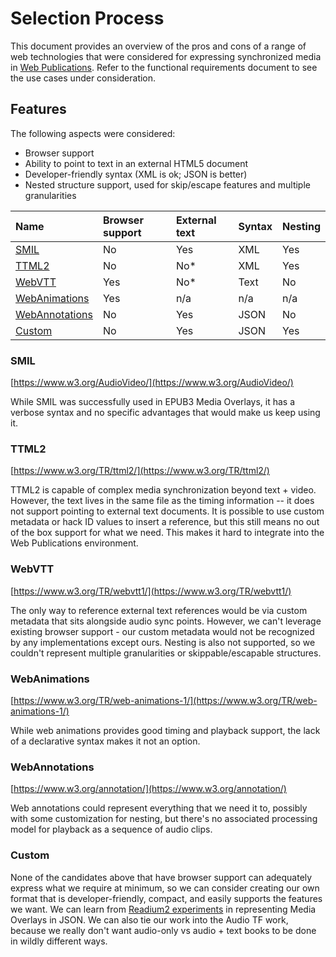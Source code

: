 # Selection Process

This document provides an overview of the pros and cons of a range of web technologies that were considered for expressing synchronized media in [Web Publications](https://www.w3.org/TR/wpub/). Refer to the functional requirements document to see the use cases under consideration.

## Features

The following aspects were considered:
* Browser support
* Ability to point to text in an external HTML5 document
* Developer-friendly syntax (XML is ok; JSON is better)
* Nested structure support, used for skip/escape features and multiple granularities

| Name                            | Browser support | External text | Syntax | Nesting |
|:--------------------------------|:----------------|:--------------|:-------|:--------|
| [SMIL](#smil)                   | No              | Yes           | XML    | Yes     |
| [TTML2](#ttml2)                 | No              | No*           | XML    | Yes     |
| [WebVTT](#webvtt)               | Yes             | No*           | Text   | No      |
| [WebAnimations](#webanimations) | Yes             | n/a           | n/a    | n/a     |
| [WebAnnotations](#webannotations)| No             | Yes           | JSON   | No      |
| [Custom](#custom)               | No              | Yes           | JSON   | Yes     |


### SMIL
[https://www.w3.org/AudioVideo/](https://www.w3.org/AudioVideo/)

While SMIL was successfully used in EPUB3 Media Overlays, it has a verbose syntax and no specific advantages that would make us keep using it.

### TTML2
[https://www.w3.org/TR/ttml2/](https://www.w3.org/TR/ttml2/)

TTML2 is capable of complex media synchronization beyond text + video. However, the text lives in the same file as the timing information -- it does not support pointing to external text documents. It is possible to use custom metadata or hack ID values to insert a reference, but this still means no out of the box support for what we need. This makes it hard to integrate into the Web Publications environment.

### WebVTT
[https://www.w3.org/TR/webvtt1/](https://www.w3.org/TR/webvtt1/)

The only way to reference external text references would be via custom metadata that sits alongside audio sync points. However, we can't leverage existing browser support - our custom metadata would not be recognized by any implementations except ours. Nesting is also not supported, so we couldn't represent multiple granularities or skippable/escapable structures.

### WebAnimations
[https://www.w3.org/TR/web-animations-1/](https://www.w3.org/TR/web-animations-1/)

While web animations provides good timing and playback support, the lack of a declarative syntax makes it not an option.

### WebAnnotations
[https://www.w3.org/annotation/](https://www.w3.org/annotation/)

Web annotations could represent everything that we need it to, possibly with some customization for nesting, but there's no associated processing model for playback as a sequence of audio clips.

### Custom
None of the candidates above that have browser support can adequately express what we require at minimum, so we can consider creating our own format that is developer-friendly, compact, and easily supports the features we want. We can learn from [Readium2 experiments](drafts/readium2.md) in representing Media Overlays in JSON. We can also tie our work into the Audio TF work, because we really don't want audio-only vs audio + text books to be done in wildly different ways.
